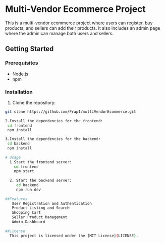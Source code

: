 # Multi-Vendor Ecommerce Project

This is a multi-vendor ecommerce project where users can register, buy products, and sellers can add their products. It also includes an admin page where the admin can manage both users and sellers.

## Getting Started

### Prerequisites

- Node.js 
- npm 

### Installation

1. Clone the repository:

```bash
git clone https://github.com/Prap1/multiVendorEcommerce.git
 
2.Install the dependencies for the frontend:
 cd frontend
 npm install

3.Install the dependencies for the backend:
 cd backend
 npm install
 
# Usage
  1.Start the frontend server:
    cd frontend
    npm start
  
  2. Start the backend server:
     cd backend
     npm run dev
   
##Features
   User Registration and Authentication
   Product Listing and Search
   Shopping Cart
   Seller Product Management
   Admin Dashboard
   
##License
  This project is licensed under the [MIT License](LICENSE).
     
  
 
